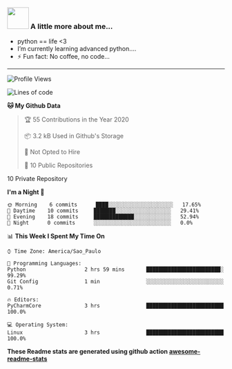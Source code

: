 ### <img src="https://summerofhpc.prace-ri.eu/wp-content/uploads/2019/08/giphy-1.gif" width="50"> A little more about me...  

- python == life <3
- I’m currently learning advanced python....
- ⚡ Fun fact: No coffee, no code...

---
<!--START_SECTION:waka-->
![Profile Views](http://img.shields.io/badge/Profile%20Views-4-blue)

![Lines of code](https://img.shields.io/badge/From%20Hello%20World%20I%27ve%20Written-17782%20lines%20of%20code-blue)

**🐱 My Github Data** 

> 🏆 55 Contributions in the Year 2020
 > 
> 📦 3.2 kB Used in Github's Storage 
 > 
> 🚫 Not Opted to Hire
 > 
> 📜 10 Public Repositories 
 > 
10 Private Repository 
 > 
**I'm a Night 🦉** 

```text
🌞 Morning    6 commits      ████░░░░░░░░░░░░░░░░░░░░░   17.65% 
🌆 Daytime    10 commits     ███████░░░░░░░░░░░░░░░░░░   29.41% 
🌃 Evening    18 commits     █████████████░░░░░░░░░░░░   52.94% 
🌙 Night      0 commits      ░░░░░░░░░░░░░░░░░░░░░░░░░   0.0%

```


📊 **This Week I Spent My Time On** 

```text
⌚︎ Time Zone: America/Sao_Paulo

💬 Programming Languages: 
Python                   2 hrs 59 mins       ████████████████████████░   99.29% 
Git Config               1 min               ░░░░░░░░░░░░░░░░░░░░░░░░░   0.71%

🔥 Editors: 
PyCharmCore              3 hrs               █████████████████████████   100.0%

💻 Operating System: 
Linux                    3 hrs               █████████████████████████   100.0%

```


<!--END_SECTION:waka-->

**These Readme stats are generated using github action [awesome-readme-stats](https://github.com/anmol098/waka-readme-stats)**
